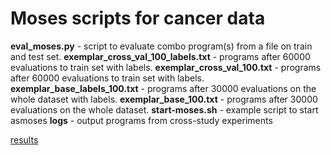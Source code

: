 # Moses scripts for cancer data

**eval_moses.py** - script to evaluate combo program(s) from a file on train and test set. 
**exemplar_cross_val_100_labels.txt** - programs after 60000 evaluations to train set with labels. 
**exemplar_cross_val_100.txt** - programs after 60000 evaluations to train set with labels. 
**exemplar_base_labels_100.txt** - programs after 30000 evaluations on the whole dataset with labels. 
**exemplar_base_100.txt** - programs after 30000 evaluations on the whole dataset. 
**start-moses.sh** - example script to start asmoses 
**logs** - output programs from cross-study experiments

[results](https://docs.google.com/document/d/1-s1nqsO3W4A2v2FoH_VBBg2_C_d9_WAbu6viJArUvzw/edit?usp=sharing)
